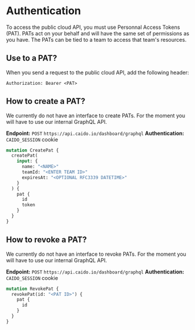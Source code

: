 # Authentication

To access the public cloud API, you must use Personnal Access Tokens (PAT).
PATs act on your behalf and will have the same set of permissions as you have.
The PATs can be tied to a team to access that team's resources.

## Use to a PAT?

When you send a request to the public cloud API, add the following header:

```http
Authorization: Bearer <PAT>
```

## How to create a PAT?

We currently do not have an interface to create PATs.
For the moment you will have to use our internal GraphQL API.

**Endpoint:** `POST` `https://api.caido.io/dashboard/graphql`
**Authentication:** `CAIDO_SESSION` cookie

```graphql
mutation CreatePat {
  createPat(
    input: {
      name: "<NAME>"
      teamId: "<ENTER TEAM ID>"
      expiresAt: "<OPTIONAL RFC3339 DATETIME>"
    }
  ) {
    pat {
      id
      token
    }
  }
}
```

## How to revoke a PAT?

We currently do not have an interface to revoke PATs.
For the moment you will have to use our internal GraphQL API.

**Endpoint:** `POST` `https://api.caido.io/dashboard/graphql`
**Authentication:** `CAIDO_SESSION` cookie

```graphql
mutation RevokePat {
  revokePat(id: "<PAT ID>") {
    pat {
      id
    }
  }
}
```
